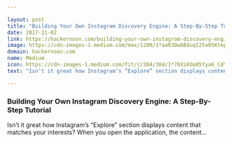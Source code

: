 ```yaml
---

layout: post
title: "Building Your Own Instagram Discovery Engine: A Step-By-Step Tutorial"
date: 2017-11-02
link: https://hackernoon.com/building-your-own-instagram-discovery-engine-a-step-by-step-tutorial-49f374455636?source=rss------machine_learning-5
image: https://cdn-images-1.medium.com/max/1200/1*aaR3Dw6BduqI25a05Ktepg.png
domain: hackernoon.com
name: Medium
icon: https://cdn-images-1.medium.com/fit/c/304/304/1*76XiKOa05Yya6_CdYX8pVg.jpeg
text: "Isn’t it great how Instagram’s “Explore” section displays content that matches your interests? When you open the application, the content…"

---
```


### Building Your Own Instagram Discovery Engine: A Step-By-Step Tutorial

Isn’t it great how Instagram’s “Explore” section displays content that matches your interests? When you open the application, the content…